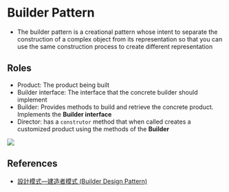 # Builder Pattern
* The builder pattern is a creational pattern whose intent to separate the construction of a complex object from its representation so that you can use the same construction process to create different representation

## Roles
* Product: The product being built
* Builder interface: The interface that the concrete builder should implement
* Builder: Provides methods to build and retrieve the concrete product. Implements the **Builder interface**
* Director: has a `construtor` method that when called creates a customized product using the methods of the **Builder**

[![](https://mermaid.ink/img/pako:eNrNksFqwzAMhl_F6NTS5gVCCbTrDoEdSnf1RbOV1JDYwVYOpc2710maLNCxXaeT0P_J-rF0A-U0QQqqwhCOBkuPtbQihjaeFBtnxcd5rAyMOA5158VtrPaxUc4G9q3i1VqcvNMxG9VO2mXzoTWVpkXv5quvnNDzfsXXhtaCLya8qodf1bef1JL4TKGt_vKUv5ja7XLL5AtUlGX_wulkMUnu2Ww4FXndVFSTZewXNaLzflySZGJG92XpqVxw309m09BIheCUGSjYQk2-RqPjeQxfI4EvcZqENKaaCoyOJUjbRbRtNDK9axMnQ1pgFWgL2LL7vFoFabwNmqDnlT2p7gE3G9C5)](https://mermaid.live/edit#pako:eNrNksFqwzAMhl_F6NTS5gVCCbTrDoEdSnf1RbOV1JDYwVYOpc2710maLNCxXaeT0P_J-rF0A-U0QQqqwhCOBkuPtbQihjaeFBtnxcd5rAyMOA5158VtrPaxUc4G9q3i1VqcvNMxG9VO2mXzoTWVpkXv5quvnNDzfsXXhtaCLya8qodf1bef1JL4TKGt_vKUv5ja7XLL5AtUlGX_wulkMUnu2Ww4FXndVFSTZewXNaLzflySZGJG92XpqVxw309m09BIheCUGSjYQk2-RqPjeQxfI4EvcZqENKaaCoyOJUjbRbRtNDK9axMnQ1pgFWgL2LL7vFoFabwNmqDnlT2p7gE3G9C5)

## References

* [設計模式—建造者模式 (Builder Design Pattern)](https://medium.com/wenchin-rolls-around/%E8%A8%AD%E8%A8%88%E6%A8%A1%E5%BC%8F-%E5%BB%BA%E9%80%A0%E8%80%85%E6%A8%A1%E5%BC%8F-builder-design-pattern-7c8eac7c9a7)

